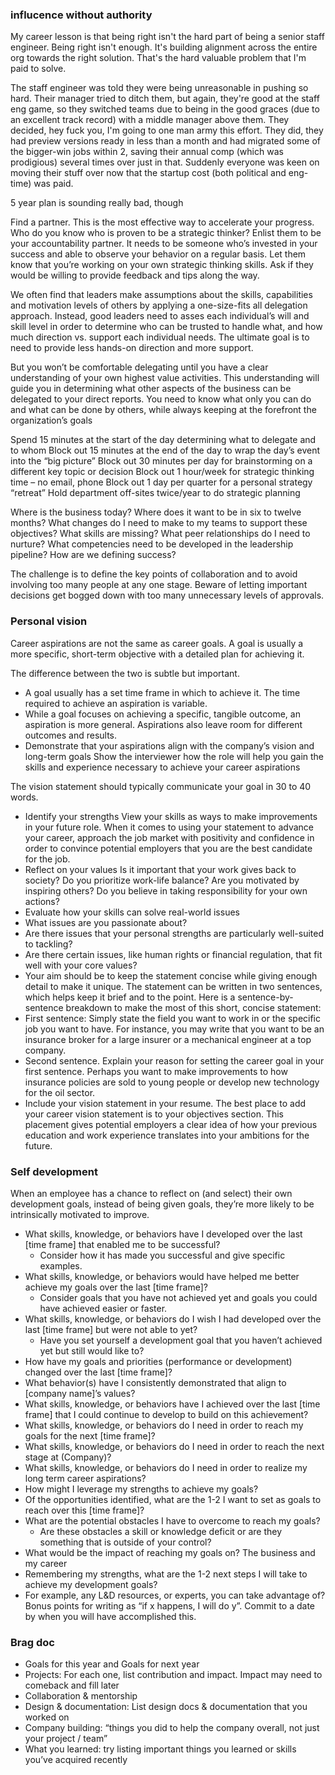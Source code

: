 ### influcence without authority

My career lesson is that being right isn't the hard part of being a senior staff engineer. Being right isn't enough. It's building alignment across the entire org towards the right solution. That's the hard valuable problem that I'm paid to solve.

The staff engineer was told they were being unreasonable in pushing so hard. Their manager tried to ditch them, but again, they're good at the staff eng game, so they switched teams due to being in the good graces (due to an excellent track record) with a middle manager above them. They decided, hey fuck you, I'm going to one man army this effort. They did, they had preview versions ready in less than a month and had migrated some of the bigger-win jobs within 2, saving their annual comp (which was prodigious) several times over just in that. Suddenly everyone was keen on moving their stuff over now that the startup cost (both political and eng-time) was paid.

5 year plan is sounding really bad, though



Find a partner. This is the most effective way to accelerate your progress. Who do you know who is proven to be a strategic thinker? Enlist them to be your accountability partner. It needs to be someone who’s invested in your success and able to observe your behavior on a regular basis. Let them know that you’re working on your own strategic thinking skills. Ask if they would be willing to provide feedback and tips along the way.

We often find that leaders make assumptions about the skills, capabilities and motivation levels of others by applying a one-size-fits all delegation approach. Instead, good leaders need to asses each individual’s will and skill level in order to determine who can be trusted to handle what, and how much direction vs. support each individual needs. The ultimate goal is to need to provide less hands-on direction and more support.

But you won’t be comfortable delegating until you have a clear understanding of your own highest value activities. This understanding will guide you in determining what other aspects of the business can be delegated to your direct reports. You need to know what only you can do and what can be done by others, while always keeping at the forefront the organization’s goals

Spend 15 minutes at the start of the day determining what to delegate and to whom
Block out 15 minutes at the end of the day to wrap the day’s event into the “big picture”
Block out 30 minutes per day for brainstorming on a different key topic or decision
Block out 1 hour/week for strategic thinking time – no email, phone
Block out 1 day per quarter for a personal strategy “retreat”
Hold department off-sites twice/year to do strategic planning


Where is the business today?
Where does it want to be in six to twelve months?
What changes do I need to make to my teams to support these objectives?
What skills are missing?
What peer relationships do I need to nurture?
What competencies need to be developed in the leadership pipeline?
How are we defining success?

The challenge is to define the key points of collaboration and to avoid involving too many people at any one stage.  Beware of letting important decisions get bogged down with too many unnecessary levels of approvals.

### Personal vision

Career aspirations are not the same as career goals. A goal is usually a more specific, short-term objective with a detailed plan for achieving it.

The difference between the two is subtle but important. 
* A goal usually has a set time frame in which to achieve it. The time required to achieve an aspiration is variable.
* While a goal focuses on achieving a specific, tangible outcome, an aspiration is more general. Aspirations also leave room for different outcomes and results.
* Demonstrate that your aspirations align with the company’s vision and long-term goals
Show the interviewer how the role will help you gain the skills and experience necessary to achieve your career aspirations

The vision statement should typically communicate your goal in 30 to 40 words. 

* Identify your strengths
View your skills as ways to make improvements in your future role. When it comes to using your statement to advance your career, approach the job market with positivity and confidence in order to convince potential employers that you are the best candidate for the job.
* Reflect on your values 
Is it important that your work gives back to society?
Do you prioritize work-life balance?
Are you motivated by inspiring others?
Do you believe in taking responsibility for your own actions?
* Evaluate how your skills can solve real-world issues
 * What issues are you passionate about?
 * Are there issues that your personal strengths are particularly well-suited to tackling?
 * Are there certain issues, like human rights or financial regulation, that fit well with your core values?
* Your aim should be to keep the statement concise while giving enough detail to make it unique. The statement can be written in two sentences, which helps keep it brief and to the point. Here is a sentence-by-sentence breakdown to make the most of this short, concise statement:
 * First sentence: Simply state the field you want to work in or the specific job you want to have. For instance, you may write that you want to be an insurance broker for a large insurer or a mechanical engineer at a top company.
 * Second sentence. Explain your reason for setting the career goal in your first sentence. Perhaps you want to make improvements to how insurance policies are sold to young people or develop new technology for the oil sector.
* Include your vision statement in your resume. The best place to add your career vision statement is to your objectives section. This placement gives potential employers a clear idea of how your previous education and work experience translates into your ambitions for the future.



### Self development

When an employee has a chance to reflect on (and select) their own development goals, instead of being given goals, they’re more likely to be intrinsically motivated to improve. 
* What skills, knowledge, or behaviors have I developed over the last [time frame] that enabled me to be successful?
  * Consider how it has made you successful and give specific examples.
* What skills, knowledge, or behaviors would have helped me better achieve my goals over the last [time frame]?
  * Consider goals that you have not achieved yet and goals you could have achieved easier or faster.
* What skills, knowledge, or behaviors do I wish I had developed over the last [time frame] but were not able to yet?
  * Have you set yourself a development goal that you haven’t achieved yet but still would like to?
* How have my goals and priorities (performance or development) changed over the last [time frame]?
* What behavior(s) have I consistently demonstrated that align to [company name]’s values?
* What skills, knowledge, or behaviors have I achieved over the last [time frame] that I could continue to develop to build on this achievement?
* What skills, knowledge, or behaviors do I need in order to reach my goals for the next [time frame]?
* What skills, knowledge, or behaviors do I need in order to reach the next stage at (Company)?
* What skills, knowledge, or behaviors do I need in order to realize my long term career aspirations?
* How might I leverage my strengths to achieve my goals?
* Of the opportunities identified, what are the 1-2 I want to set as goals to reach over this [time frame]? 
* What are the potential obstacles I have to overcome to reach my goals?
  * Are these obstacles a skill or knowledge deficit or are they something that is outside of your control?
* What would be the impact of reaching my goals on? The business and my career
* Remembering my strengths, what are the 1-2 next steps I will take to achieve my development goals?
 * For example, any L&D resources, or experts, you can take advantage of? Bonus points for writing as “if x happens, I will do y”. Commit to a date by when you will have accomplished this.

### Brag doc

* Goals for this year and Goals for next year
* Projects: For each one, list contribution and impact. Impact may need to comeback and fill later
* Collaboration & mentorship
* Design & documentation: List design docs & documentation that you worked on
* Company building: “things you did to help the company overall, not just your project / team”
* What you learned: try listing important things you learned or skills you’ve acquired recently

